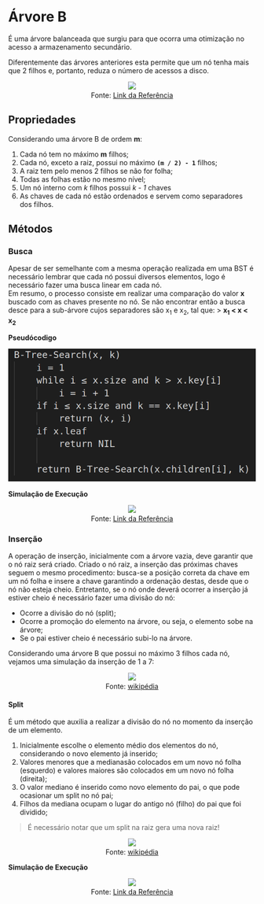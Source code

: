 # Árvore B

É uma árvore balanceada que surgiu para que ocorra uma otimização no acesso a armazenamento secundário.

Diferentemente das árvores anteriores esta permite que um nó tenha mais que 2 filhos e, portanto, reduza o número de acessos a disco.

<p align="center">
    <img src="http://www.lcad.icmc.usp.br/~nonato/ED/B_arvore/arvoreb.gif"/></br>
    Fonte: <a href="http://www.lcad.icmc.usp.br/~nonato/ED/B_arvore/btree.htm">Link da Referência</a>
</p>

## Propriedades

Considerando uma árvore B de ordem **m**:

1. Cada nó tem no máximo **m** filhos;
2. Cada nó, exceto a raiz, possui no máximo **`(m / 2) - 1`** filhos;
3. A raiz tem pelo menos 2 filhos se não for folha;
4. Todas as folhas estão no mesmo nível;
5. Um nó interno com _k_ filhos possui _k - 1_ chaves
6. As chaves de cada nó estão ordenados e servem como separadores dos filhos.

## Métodos

### Busca

Apesar de ser semelhante com a mesma operação realizada em uma BST é necessário lembrar que cada nó possui diversos elementos, logo é necessário fazer uma busca linear em cada nó.  
Em resumo, o processo consiste em realizar uma comparação do valor **x** buscado com as chaves presente no nó. Se não encontrar então a busca desce para a sub-árvore cujos separadores são x<sub>1</sub> e x<sub>2</sub>, tal que:
    > **x<sub>1</sub> < x < x<sub>2</sub>**

**Pseudócodigo**

<p align="center">
    <img src="img/search.png"/>
</p>

**Simulação de Execução**

<p align="center">
    <img src="http://condor.depaul.edu/ichu/csc383/notes/notes7/B-Trees_files/tree-search.gif"/></br>
    Fonte: <a href="http://condor.depaul.edu/ichu/csc383/notes/notes7/btree.html">Link da Referência</a>
</p>

### Inserção

A operação de inserção, inicialmente com a árvore vazia, deve garantir que o nó raiz será criado. Criado o nó raiz, a inserção das próximas chaves seguem o mesmo procedimento: busca-se a posição correta da chave em um nó folha e insere a chave garantindo a ordenação destas, desde que o nó não esteja cheio. Entretanto, se o nó onde deverá ocorrer a inserção já estiver cheio é necessário fazer uma divisão do nó:
* Ocorre a divisão do nó (split);
* Ocorre a promoção do elemento na árvore, ou seja, o elemento sobe na árvore;
* Se o pai estiver cheio é necessário subi-lo na árvore.

Considerando uma árvore B que possui no máximo 3 filhos cada nó, vejamos uma simulação da inserção de 1 a 7:

<p align="center">
    <img src="https://upload.wikimedia.org/wikipedia/commons/3/33/B_tree_insertion_example.png"/></br>
    Fonte: <a href="https://pt.wikipedia.org/wiki/%C3%81rvore_B">wikipédia</a>
</p>

#### Split

É um método que auxilia a realizar a divisão do nó no momento da inserção de um elemento.

1. Inicialmente escolhe o elemento médio dos elementos do nó, considerando o novo elemento já inserido;
2. Valores menores que a medianasão colocados em um novo nó folha (esquerdo) e valores maiores são colocados em um novo nó folha (direita);
3. O valor mediano é inserido como novo elemento do pai, o que pode ocasionar um split no nó pai;
4. Filhos da mediana ocupam o lugar do antigo nó (filho) do pai que foi dividido;

> É necessário notar que um split na raiz gera uma nova raiz!

<p align="center">
    <img src="https://upload.wikimedia.org/wikipedia/commons/2/26/Split_gif.gif"/></br>
    Fonte: <a href="https://pt.wikipedia.org/wiki/%C3%81rvore_B">wikipédia</a>
</p>

**Simulação de Execução**

<p align="center">
    <img src="http://condor.depaul.edu/ichu/csc383/notes/notes7/B-Trees_files/tree-insert2.gif"/></br>
    Fonte: <a href="http://condor.depaul.edu/ichu/csc383/notes/notes7/btree.html">Link da Referência</a>
</p>